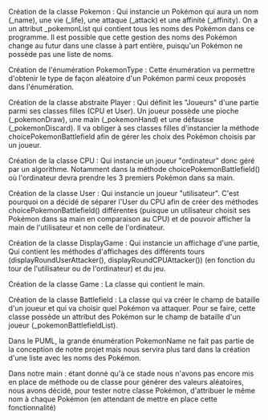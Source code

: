 Création de la classe Pokemon : 
    Qui instancie un Pokémon qui aura un nom (_name), une vie (_life), une attaque (_attack) et une affinité (_affinity).
    On a un attribut _pokemonList qui contient tous les noms des Pokémon dans ce programme.
    Il est possible que cette gestion des noms des Pokémon change au futur dans une classe à part entière, 
    puisqu'un Pokémon ne possède pas une liste de noms.

Création de l'énumération PokemonType : 
    Cette énumération va permettre d'obtenir le type de façon aléatoire d'un Pokémon parmi ceux proposés dans l'énumération.

Création de la classe abstraite Player :
    Qui définit les "Joueurs" d'une partie parmi ses classes filles (CPU et User).
    Un joueur possède une pioche (_pokemonDraw), une main (_pokemonHand) et une défausse (_pokemonDiscard). 
    Il va obliger à ses classes filles d'instancier la méthode choicePokemonBattlefield
    afin de gérer les choix des Pokémon choisis par un joueur.

Création de la classe CPU :
    Qui instancie un joueur "ordinateur" donc géré par un algorithme.
    Notamment dans la méthode choicePokemonBattlefield() où l'ordinateur devra prendre les 3 premiers Pokémon dans sa main.

Création de la classe User :
    Qui instancie un joueur "utilisateur". C'est pourquoi on a décidé de séparer l'User du CPU afin de créer des méthodes
    choicePokemonBattlefield() différentes (puisque un utilisateur choisit ses Pokémon dans sa main en comparaison au CPU) 
    et de pouvoir afficher la main de l'utilisateur et non celle de l'ordinateur.

Création de la classe DisplayGame :
    Qui instancie un affichage d'une partie,
    Qui contient les méthodes d'affichages des différents tours (displayRoundUserAttacker(), displayRoundCPUAttacker()) 
    (en fonction du tour de l'utilisateur ou de l'ordinateur) et du jeu.

Création de la classe Game :
    La classe qui contient le main.

Création de la classe Battlefield :
    La classe qui va créer le champ de bataille d'un joueur et qui va choisir quel Pokémon va attaquer.
    Pour se faire, cette classe possède un attribut des Pokémon sur le champ de bataille d'un joueur
    (_pokemonBattlefieldList).

Dans le PUML, la grande énumération PokemonName ne fait pas partie de la conception de notre projet mais nous servira
plus tard dans la création d'une liste avec les noms des Pokémon.
 
Dans notre main : 
étant donné qu'à ce stade nous n'avons pas encore mis en place de méthode ou de classe pour générer des valeurs aléatoires, 
nous avons décidé, pour tester notre classe Pokémon, d'attribuer le même nom à chaque Pokémon (en attendant de mettre en place cette fonctionnalité)
